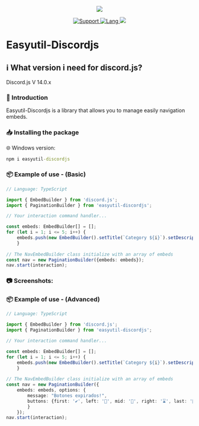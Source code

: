 <div align= center>
<p>
<img src= "https://i.postimg.cc/pVjNr4vd/EasyUtil.jpg?size=1000x350">
</p>
<a href ="https://discord.com/users/401845716991082496">
<img src="https://img.shields.io/badge/Discord-%E2%9C%A6%20ElShyrux%235729-7289DA?style=for-the-badge&logo=Discord" alt="Support" href = "https://discord.com/users/401845716991082496">
</a>
<a href = "https://www.typescriptlang.org/">
<img src="https://img.shields.io/badge/Made%20with-TypeScript-blue?style=for-the-badge&logo=Typescript" alt= "Lang">
</a>
<a href = "https://www.npmjs.com/package/easyutil-discordjs">
<img src="https://img.shields.io/badge/Version-1.0.0-greeen?style=for-the-badge&logo=npm">
</a>
</div>

# Easyutil-Discordjs


## ℹ What version i need for discord.js? 
Discord.js V 14.0.x

### 📜 Introduction
Easyutil-Discordjs is a library that allows you to manage easily navigation embeds.

### 📥 Installing the package

🌐 Windows version:
```cmd
npm i easyutil-discordjs
```
### 📦 Example of use - (Basic)
```typescript
// Language: TypeScript

import { EmbedBuilder } from 'discord.js';
import { PaginationBuilder } from 'easyutil-discordjs';

// Your interaction command handler...

const embeds: EmbedBuilder[] = [];
for (let i = 1; i <= 5; i++) {
	embeds.push(new EmbedBuilder().setTitle(`Category ${i}`).setDescription("Description"));
	}
	
// The NavEmbedBuilder class initialize with an array of embeds
const nav = new PaginationBuilder({embeds: embeds});
nav.start(interaction);
```

### 📷 Screenshots:


### 📦 Example of use - (Advanced)

```typescript
// Language: TypeScript

import { EmbedBuilder } from 'discord.js';
import { PaginationBuilder } from 'easyutil-discordjs';

// Your interaction command handler...

const embeds: EmbedBuilder[] = [];
for (let i = 1; i <= 5; i++) {
	embeds.push(new EmbedBuilder().setTitle(`Category ${i}`).setDescription("Description"));
	}
	
// The NavEmbedBuilder class initialize with an array of embeds
const nav = new PaginationBuilder({
	embeds: embeds, options: {
		message: "Botones expirados!", 
		buttons: {first: '✔', left: '👻', mid: '🤖', right: '⌛', last: '🎁'}
		}
	});
nav.start(interaction);
```